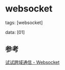 # websocket
tags: [websocket]

data: [01]

## 参考
[试试跨域通信 - Websocket][1]

[1]:http://blog.liuwanlin.info/shi-shi-kua-yu-tong-xin-websocket/
